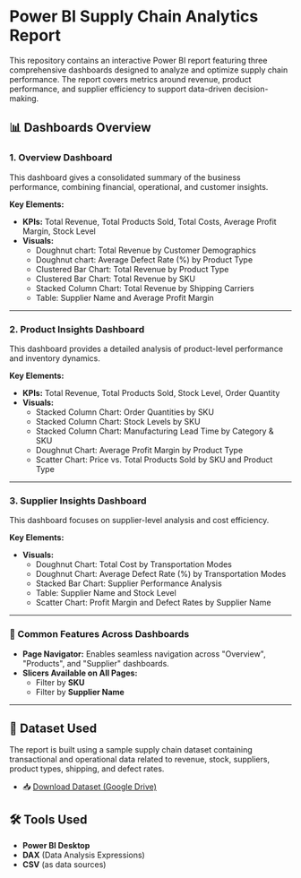 # Power BI Supply Chain Analytics Report

This repository contains an interactive Power BI report featuring three comprehensive dashboards designed to analyze and optimize supply chain performance. The report covers metrics around revenue, product performance, and supplier efficiency to support data-driven decision-making.

## 📊 Dashboards Overview

### 1. Overview Dashboard

This dashboard gives a consolidated summary of the business performance, combining financial, operational, and customer insights.

**Key Elements:**
- **KPIs:** Total Revenue, Total Products Sold, Total Costs, Average Profit Margin, Stock Level
- **Visuals:**
  - Doughnut chart: Total Revenue by Customer Demographics
  - Doughnut chart: Average Defect Rate (%) by Product Type
  - Clustered Bar Chart: Total Revenue by Product Type
  - Clustered Bar Chart: Total Revenue by SKU
  - Stacked Column Chart: Total Revenue by Shipping Carriers
  - Table: Supplier Name and Average Profit Margin

---

### 2. Product Insights Dashboard

This dashboard provides a detailed analysis of product-level performance and inventory dynamics.

**Key Elements:**
- **KPIs:** Total Revenue, Total Products Sold, Stock Level, Order Quantity
- **Visuals:**
  - Stacked Column Chart: Order Quantities by SKU
  - Stacked Column Chart: Stock Levels by SKU
  - Stacked Column Chart: Manufacturing Lead Time by Category & SKU
  - Doughnut Chart: Average Profit Margin by Product Type
  - Scatter Chart: Price vs. Total Products Sold by SKU and Product Type

---

### 3. Supplier Insights Dashboard

This dashboard focuses on supplier-level analysis and cost efficiency.

**Key Elements:**
- **Visuals:**
  - Doughnut Chart: Total Cost by Transportation Modes
  - Doughnut Chart: Average Defect Rate (%) by Transportation Modes
  - Stacked Bar Chart: Supplier Performance Analysis
  - Table: Supplier Name and Stock Level
  - Scatter Chart: Profit Margin and Defect Rates by Supplier Name

---

### 🔁 Common Features Across Dashboards

- **Page Navigator:** Enables seamless navigation across "Overview", "Products", and "Supplier" dashboards.
- **Slicers Available on All Pages:**
  - Filter by **SKU**
  - Filter by **Supplier Name**

---


## 📂 Dataset Used

The report is built using a sample supply chain dataset containing transactional and operational data related to revenue, stock, suppliers, product types, shipping, and defect rates.


- 📥 [Download Dataset (Google Drive)](https://drive.google.com/file/d/1QY-oR_8Yk8zmjFxIYv4iGdcnuiiBrSIL/view)

## 🛠 Tools Used

- **Power BI Desktop**
- **DAX** (Data Analysis Expressions)
- **CSV** (as data sources)


